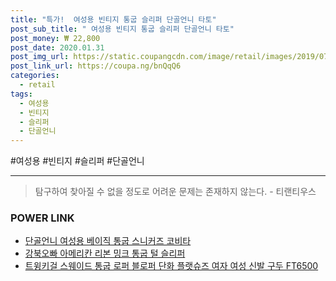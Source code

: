 ```yaml
--- 
title: "특가!  여성용 빈티지 통굽 슬리퍼 단골언니 타토" 
post_sub_title: " 여성용 빈티지 통굽 슬리퍼 단골언니 타토" 
post_money: ₩ 22,800 
post_date: 2020.01.31 
post_img_url: https://static.coupangcdn.com/image/retail/images/2019/07/18/22/9/208a932f-7a95-48c0-999a-5d616e439bdf.jpg 
post_link_url: https://coupa.ng/bnQqQ6 
categories: 
  - retail 
tags: 
  - 여성용 
  - 빈티지 
  - 슬리퍼 
  - 단골언니 
--- 
```

  #여성용 #빈티지 #슬리퍼 #단골언니 
<hr> 

> 탐구하여 찾아질 수 없을 정도로 어려운 문제는 존재하지 않는다. - 티랜티우스 


### POWER LINK

* <a href="https://blog.naver.com/fasyy4321/221790329313" target="_blank">단골언니 여성용 베이직 통굽 스니커즈 코비타</a>
* <a href="https://blog.naver.com/fasyy4321/221792057454" target="_blank">강북오빠 아메리칸 리본 밍크 통굽 털 슬리퍼</a>
* <a href="https://blog.naver.com/santokki14/221786744964" target="_blank">트윙키걸 스웨이드 통굽 로퍼 블로퍼 단화 플랫슈즈 여자 여성 신발 구두 FT6500</a>
